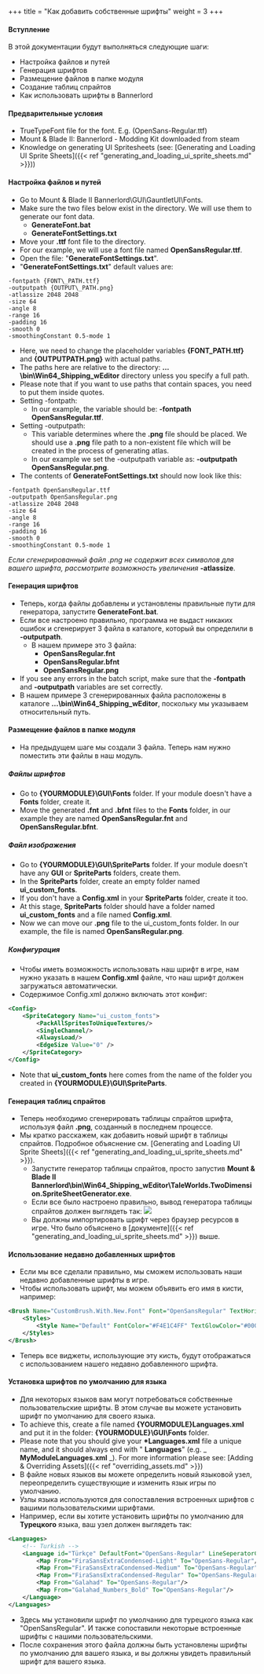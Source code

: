 +++
title = "Как добавить собственные шрифты"
weight = 3
+++

#### Вступление

В этой документации будут выполняться следующие шаги:

* Настройка файлов и путей
* Генерация шрифтов
* Размещение файлов в папке модуля
* Создание таблиц спрайтов
* Как использовать шрифты в Bannerlord

#### Предварительные условия

* TrueTypeFont file for the font. E.g. (OpenSans-Regular.ttf)
* Mount &amp; Blade II: Bannerlord - Modding Kit downloaded from steam
* Knowledge on generating UI Spritesheets (see: [Generating and Loading UI Sprite Sheets]({{< ref "generating_and_loading_ui_sprite_sheets.md" >}}))

#### Настройка файлов и путей

* Go to Mount &amp; Blade II Bannerlord\GUI\GauntletUI\Fonts\.
* Make sure the two files below exist in the directory. We will use them to generate our font data.
	* **GenerateFont.bat**
	* **GenerateFontSettings.txt**
* Move your **.ttf** font file to the directory.
* For our example, we will use a font file named **OpenSansRegular.ttf**.
* Open the file: &quot;**GenerateFontSettings.txt**&quot;.
* &quot;**GenerateFontSettings.txt**&quot; default values are:

```text
-fontpath {FONT\_PATH.ttf}
-outputpath {OUTPUT\_PATH.png}
-atlassize 2048 2048
-size 64
-angle 8
-range 16
-padding 16
-smooth 0
-smoothingConstant 0.5-mode 1
```

* Here, we need to change the placeholder variables **{FONT\_PATH.ttf}** and **{OUTPUTPATH.png}** with actual paths.
* The paths here are relative to the directory: **…\bin\Win64_Shipping_wEditor** directory unless you specify a full path.
* Please note that if you want to use paths that contain spaces, you need to put them inside quotes.
* Setting -fontpath:
	* In our example, the variable should be: **-fontpath OpenSansRegular.ttf**.
* Setting -outputpath:
	* This variable determines where the **.png** file should be placed. We should use a **.png** file path to a non-existent file which will be created in the process of generating atlas.
	* In our example we set the -outputpath variable as: **-outputpath OpenSansRegular.png**.
* The contents of **GenerateFontSettings.txt** should now look like this:

```text
-fontpath OpenSansRegular.ttf
-outputpath OpenSansRegular.png
-atlassize 2048 2048
-size 64
-angle 8
-range 16
-padding 16
-smooth 0
-smoothingConstant 0.5-mode 1
```

_Если сгенерированный файл .png не содержит всех символов для вашего шрифта, рассмотрите возможность увеличения_ **-atlassize**.

#### Генерация шрифтов

* Теперь, когда файлы добавлены и установлены правильные пути для генератора, запустите **GenerateFont.bat**.
* Если все настроено правильно, программа не выдаст никаких ошибок и сгенерирует 3 файла в каталоге, который вы определили в **-outputpath**.
	* В нашем примере это 3 файла:
		* **OpenSansRegular.fnt**
		* **OpenSansRegular.bfnt**
		* **OpenSansRegular.png**
* If you see any errors in the batch script, make sure that the **-fontpath** and **-outputpath** variables are set correctly.
* В нашем примере 3 сгенерированных файла расположены в каталоге **...\bin\Win64_Shipping_wEditor**, поскольку мы указываем относительный путь.

#### Размещение файлов в папке модуля

* На предыдущем шаге мы создали 3 файла. Теперь нам нужно поместить эти файлы в наш модуль.

##### Файлы шрифтов

* Go to **{YOURMODULE}\GUI\Fonts** folder. If your module doesn&#39;t have a **Fonts** folder, create it.
* Move the generated **.fnt** and **.bfnt** files to the **Fonts** folder, in our example they are named **OpenSansRegular.fnt** and **OpenSansRegular.bfnt**.

##### Файл изображения

* Go to **{YOURMODULE}\GUI\SpriteParts** folder. If your module doesn&#39;t have any **GUI** or **SpriteParts** folders, create them.
* In the **SpriteParts** folder, create an empty folder named **ui\_custom\_fonts**.
* If you don&#39;t have a **Config.xml** in your **SpriteParts** folder, create it too.
* At this stage, **SpriteParts** folder should have a folder named **ui\_custom\_fonts** and a file named **Config.xml**.
* Now we can move our **.png** file to the ui\_custom\_fonts folder. In our example, the file is named **OpenSansRegular.png**.

##### Конфигурация

* Чтобы иметь возможность использовать наш шрифт в игре, нам нужно указать в нашем **Config.xml** файле, что наш шрифт должен загружаться автоматически.
* Содержимое Config.xml должно включать этот конфиг:

```xml
<Config>
	<SpriteCategory Name="ui_custom_fonts">
		<PackAllSpritesToUniqueTextures/>
		<SingleChannel/>
		<AlwaysLoad/>
		<EdgeSize Value="0" />
	</SpriteCategory>
</Config>
```

* Note that **ui\_custom\_fonts** here comes from the name of the folder you created in **{YOURMODULE}\GUI\SpriteParts**.

#### Генерация таблиц спрайтов

* Теперь необходимо сгенерировать таблицы спрайтов шрифта, используя файл **.png**, созданный в последнем процессе.
* Мы кратко расскажем, как добавить новый шрифт в таблицы спрайтов. Подробное объяснение см. [Generating and Loading UI Sprite Sheets]({{< ref "generating_and_loading_ui_sprite_sheets.md" >}}).
    * Запустите генератор таблицы спрайтов, просто запустив **Mount &amp; Blade II Bannerlord\bin\Win64\_Shipping\_wEditor\TaleWorlds.TwoDimension.SpriteSheetGenerator.exe**.
    * Если все было настроено правильно, вывод генератора таблицы спрайтов должен выглядеть так:
      <img src="/img/how_to_add_custom_fonts/spritesheet_generator.png"/>
    * Вы должны импортировать шрифт через браузер ресурсов в игре. Что было объяснено в [документе]({{< ref "generating_and_loading_ui_sprite_sheets.md" >}}) выше.

#### Использование недавно добавленных шрифтов

* Если мы все сделали правильно, мы сможем использовать наши недавно добавленные шрифты в игре.
* Чтобы использовать шрифт, мы можем объявить его имя в кисти, например:

```xml
<Brush Name="CustomBrush.With.New.Font" Font="OpenSansRegular" TextHorizontalAlignment="Right">
	<Styles>
		<Style Name="Default" FontColor="#F4E1C4FF" TextGlowColor="#000000FF" TextOutlineColor="#000000FF" TextOutlineAmount="0.01" TextGlowRadius="0" TextBlur="0" FontSize="20" />
	</Styles>
</Brush>
```

* Теперь все виджеты, использующие эту кисть, будут отображаться с использованием нашего недавно добавленного шрифта.

#### Установка шрифтов по умолчанию для языка

* Для некоторых языков вам могут потребоваться собственные пользовательские шрифты. В этом случае вы можете установить шрифт по умолчанию для своего языка.
* To achieve this, create a file named **{YOURMODULE}Languages.xml** and put it in the folder: **{YOURMODULE}\GUI\Fonts** folder.
* Please note that you should give your **\*Languages.xml** file a unique name, and it should always end with &quot; **Languages**&quot; (e.g. _ **MyModuleLanguages.xml** _). For more information please see: [Adding &amp; Overriding Assets]({{< ref "overriding_assets.md" >}})
* В файле новых языков вы можете определить новый языковой узел, переопределить существующие и изменить язык игры по умолчанию.
* Узлы языка используются для сопоставления встроенных шрифтов с вашими пользовательскими шрифтами.
* Например, если вы хотите установить шрифты по умолчанию для **Турецкого** языка, ваш узел должен выглядеть так:

```xml
<Languages>
	<!-- Turkish -->
	<Language id="Türkçe" DefaultFont="OpenSans-Regular" LineSeperatorChar="-">
		<Map From="FiraSansExtraCondensed-Light" To="OpenSans-Regular"/>
		<Map From="FiraSansExtraCondensed-Medium" To="OpenSans-Regular"/>
		<Map From="FiraSansExtraCondensed-Regular" To="OpenSans-Regular"/>
		<Map From="Galahad" To="OpenSans-Regular"/>
		<Map From="Galahad_Numbers_Bold" To="OpenSans-Regular"/>
	</Language>
</Languages>
```

* Здесь мы установили шрифт по умолчанию для турецкого языка как "OpenSansRegular". И также сопоставили некоторые встроенные шрифты с нашими пользовательскими.
* После сохранения этого файла должны быть установлены шрифты по умолчанию для вашего языка, и вы должны увидеть правильный шрифт для вашего языка.